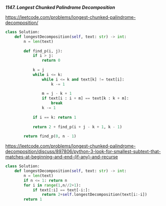 

***1147. Longest Chunked Palindrome Decomposition***

https://leetcode.com/problems/longest-chunked-palindrome-decomposition/

```python
class Solution:
    def longestDecomposition(self, text: str) -> int:
        n = len(text)
        
        def find_p(i, j):
            if i > j:
                return 0
            
            k = j
            while i <= k:
                while i <= k and text[k] != text[i]:
                    k -= 1
             
                m = j - k + 1
                if text[i : i + m] == text[k : k + m]:
                    break
                k -= 1
                
            if i == k: return 1
            
            return 2 + find_p(i + j - k + 1, k - 1)
                
        return find_p(0, n - 1)
```



https://leetcode.com/problems/longest-chunked-palindrome-decomposition/discuss/897806/python-3-look-for-smallest-subtext-that-matches-at-beginning-and-end-(if-any)-and-recurse

```python
class Solution:
    def longestDecomposition(self, text: str) -> int:
        n = len(text)
        if n <= 1: return n
        for i in range(1,n//2+1):
            if text[:i] == text[-i:]:
                return 2+self.longestDecomposition(text[i:-i])
        return 1
```

